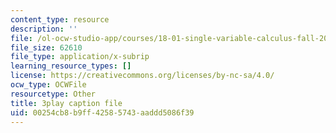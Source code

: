 ```yaml
---
content_type: resource
description: ''
file: /ol-ocw-studio-app/courses/18-01-single-variable-calculus-fall-2006/00254cb8b9ff42585743aaddd5086f39_XRkgBWbWvg4.srt
file_size: 62610
file_type: application/x-subrip
learning_resource_types: []
license: https://creativecommons.org/licenses/by-nc-sa/4.0/
ocw_type: OCWFile
resourcetype: Other
title: 3play caption file
uid: 00254cb8-b9ff-4258-5743-aaddd5086f39
---
```

